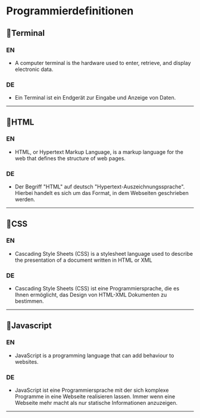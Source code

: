 # Programmierdefinitionen
## 🔸Terminal 
### EN 
* A computer terminal is the hardware used to enter, retrieve, and display electronic data.
### DE
* Ein Terminal ist ein Endgerät zur Eingabe und Anzeige von Daten.
_______________________________________________________________________
## 🔸HTML 

### EN
* HTML, or Hypertext Markup Language, is a markup language for the web that defines the structure of web pages.
### DE
* Der Begriff "HTML" auf deutsch "Hypertext-Auszeichnungssprache". Hierbei handelt es sich um das Format, in dem Webseiten geschrieben werden.
_______________________________________________________________________
## 🔸CSS

### EN 
* Cascading Style Sheets (CSS) is a stylesheet language used to describe the presentation of a document written in HTML or XML 
### DE 
* Cascading Style Sheets (CSS) ist eine Programmiersprache, die es Ihnen ermöglicht, das Design von HTML-XML Dokumenten zu bestimmen. 
________________________________________________________________________
## 🔸Javascript 

### EN
* JavaScript is a programming language that can add behaviour to websites.
### DE 
* JavaScript ist eine Programmiersprache mit der sich komplexe Programme in eine Webseite realisieren lassen. Immer wenn eine Webseite mehr macht als nur statische Informationen anzuzeigen.
_________________________________________________________________________
